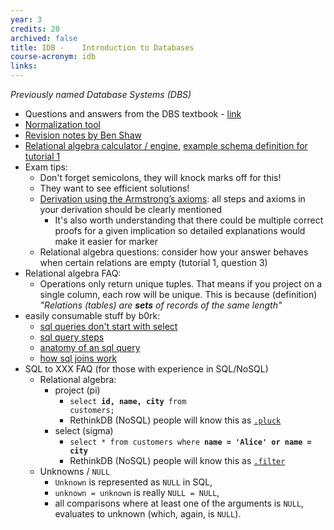 ```yaml
---
year: 3
credits: 20
archived: false
title: IDB -	Introduction to Databases
course-acronym: idb
links:
---
```


_Previously named Database Systems (DBS)_

- Questions and answers from the DBS textbook - [link](http://pages.cs.wisc.edu/~dbbook/openAccess/thirdEdition/solutions/ans3ed-oddonly.pdf)
- [Normalization tool](http://www.ict.griffith.edu.au/~jw/normalization/ind.php)
- [Revision notes by Ben Shaw](https://github.com/benshaaw/revision/tree/master/DBS)
- [Relational algebra calculator / engine](https://dbis-uibk.github.io/relax/), [example schema definition for tutorial 1](https://gist.github.com/Visgean/8467b0196f9d88be8b2a8da890a7433a)
- Exam tips:
  - Don't forget semicolons, they will knock marks off for this!
  - They want to see efficient solutions!
  - [Derivation using the Armstrong’s axioms](https://i.imgur.com/6naWb9G.png): all steps and axioms in your derivation should be clearly mentioned
    - It's also worth understanding that there could be multiple correct proofs for a given implication so detailed explanations would make it easier for marker 
  - Relational algebra questions: consider how your answer behaves when certain relations are empty (tutorial 1, question 3)
- Relational algebra FAQ:
  - Operations only return unique tuples. That means if you project on a single column, each row will be unique. This is because (definition) _"Relations (tables) are **sets** of records of the same length"_
- easily consumable stuff by b0rk:
  - [sql queries don't start with select](https://jvns.ca/blog/2019/10/03/sql-queries-don-t-start-with-select/)
  - [sql query steps](https://twitter.com/b0rk/status/1184571894722449409?lang=en)
  - [anatomy of an sql query](https://twitter.com/b0rk/status/1189159951631093760?lang=en)
  - [how sql joins work](https://twitter.com/b0rk/status/1177611875535790087?lang=en)
- SQL to XXX FAQ (for those with experience in SQL/NoSQL)
  - Relational algebra:
    - project (pi)
      - <code>select <strong>id, name, city</strong> from customers;</code>
      - RethinkDB (NoSQL) people will know this as [`.pluck`](https://rethinkdb.com/api/javascript/pluck)
    - select (sigma)
      - <code>select * from customers where <strong>name = 'Alice' or name = city</strong></code>
      - RethinkDB (NoSQL) people will know this as [`.filter`](https://rethinkdb.com/api/javascript/filter)
  - Unknowns / `NULL`
    - `Unknown` is represented as `NULL` in SQL,
    - `unknown = unknown` is really `NULL = NULL`,
    - all comparisons where at least one of the arguments is `NULL`, evaluates to unknown (which, again, is `NULL`).

<!--- NEED TO UPDATE THE DOCUMENTS [Unofficial solutions - 2011 & 2012](http://docs.google.com/document/d/1Ir_z-F6uWDXmYVomfJdL1hlsWfgbPW8c0gx6bHmTHxo/edit)
[May 2013](https://docs.google.com/document/d/188xL9h_Gs4vBvYiTsBbDMLR66GZBKQqxz9R1Nf0rx1I/edit?usp=sharing)
[August 2013 resit](https://docs.google.com/document/d/1rzK29pfwig18WOvdQmh131nR2Hhqtj5tFI5Qu1hMgaI/edit?usp=sharing)
[May 2014](https://docs.google.com/document/d/1H_kUYAsc1XaDT6BSHiUk69SWi-ydGWjCTPgh1YzwzNA/edit?usp=sharing)
[August 2014 resit](https://docs.google.com/document/d/1dlCLqABcEtYYxMtrtlj7QPXJdjXMDsw_dmfXqTP3fiI/edit?usp=sharing)  --->
